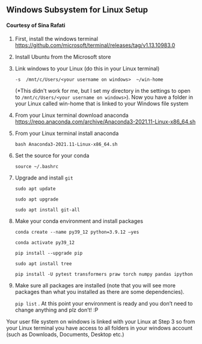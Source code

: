 ## Windows Subsystem for Linux Setup
#### Courtesy of Sina Rafati 

1. First, install the windows terminal
https://github.com/microsoft/terminal/releases/tag/v1.13.10983.0

2. Install Ubuntu from the Microsoft store

3. Link windows to your Linux (do this in your Linux terminal)

	`-s  /mnt/c/Users/<your username on windows>  ~/win-home` 

	(*This didn't work for me, but I set my directory in the settings to open to `/mnt/c/Users/<your username on windows>`). Now you have a folder in your Linux called win-home that is linked to your Windows file system


4. From your Linux terminal download anaconda
https://repo.anaconda.com/archive/Anaconda3-2021.11-Linux-x86_64.sh

5. From your Linux terminal install anaconda

	  `bash Anaconda3-2021.11-Linux-x86_64.sh`

6. Set the source for your conda

	`source ~/.bashrc`

7. Upgrade and install `git`

	`sudo apt update`

	`sudo apt upgrade`

	`sudo apt install git-all`

8. Make your conda environment and install packages

	`conda create --name py39_12 python=3.9.12 –yes`

	`conda activate py39_12`

	`pip install --upgrade pip`

	`sudo apt install tree`

	`pip install -U pytest transformers praw torch numpy pandas ipython`

9. Make sure all packages are installed (note that you will see more packages than what you installed as there are some dependencies).

	`pip list` .
	At this point your environment is ready and you don’t need to change anything and plz don’t! :P


Your user file system on windows is linked with your Linux at Step 3 so from your Linux terminal you have access to all folders in your windows account (such as Downloads, Documents, Desktop etc.)
